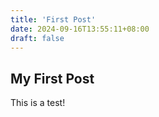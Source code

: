 ```yaml
---
title: 'First Post'
date: 2024-09-16T13:55:11+08:00
draft: false
---
```

## My First Post
This is a test!
